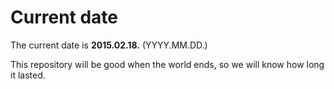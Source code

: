 # Current date

The current date is **2015.02.18.** (YYYY.MM.DD.)

This repository will be good when the world ends, so we will know how long it lasted.